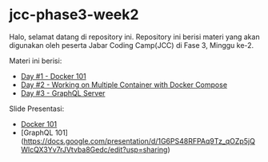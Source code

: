 # jcc-phase3-week2

Halo, selamat datang di repository ini. Repository ini berisi materi yang akan digunakan oleh peserta Jabar Coding Camp(JCC) di Fase 3, Minggu ke-2.

Materi ini berisi:

* [Day #1 - Docker 101](./day-1)
* [Day #2 - Working on Multiple Container with Docker Compose](./day-2)
* [Day #3 - GraphQL Server](./day-3)

Slide Presentasi:

* [Docker 101](https://docs.google.com/presentation/d/1xhHWaQluWXdwuZtYtqwcL_uk1mNz-BNfz5PJKqeN7_A/edit?usp=sharing)
* [GraphQL 101] (https://docs.google.com/presentation/d/1G6PS48RFPAq9Tz_qOZp5jQWlcQX3Yv7rJVtvba8Gedc/edit?usp=sharing)
